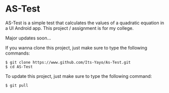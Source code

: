 # AS-Test
AS-Test is a simple test that calculates the values of a quadratic equation in a UI Android app. This project / assignment is for my college.

Major updates soon...

If you wanna clone this project, just make sure to type the following commands:
```shell
$ git clone https://www.github.com/Its-Yayo/As-Test.git
$ cd AS-Test
```

To update this project, just make sure to type the following command:
```shell
$ git pull
```

